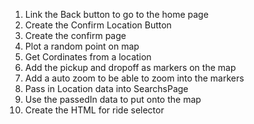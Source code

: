 1. Link the Back button to go to the home page
2. Create the Confirm Location Button
3. Create the confirm page
4. Plot a random point on map
5. Get Cordinates from a location
6. Add the pickup and dropoff as markers on the map
7. Add a auto zoom to be able to zoom into the markers
8. Pass in Location data into SearchsPage
9. Use the passedIn data to put onto the map
10. Create the HTML for ride selector